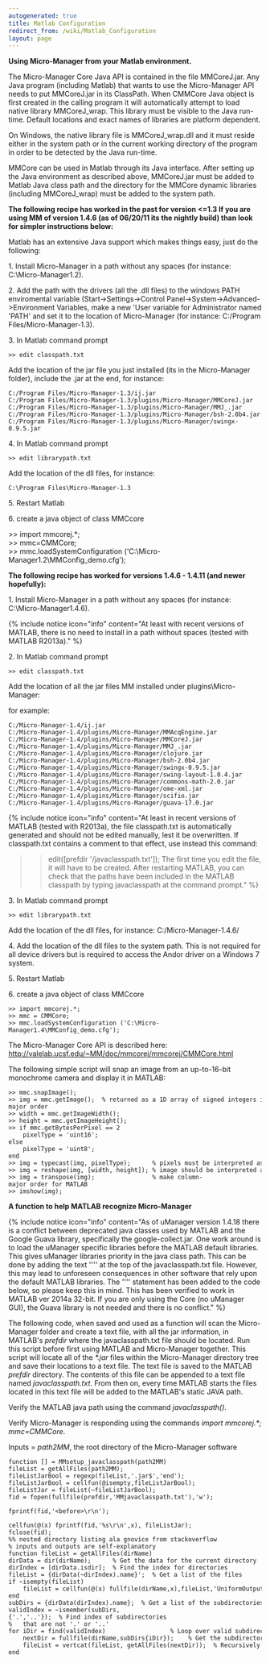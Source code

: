 ```yaml
---
autogenerated: true
title: Matlab Configuration
redirect_from: /wiki/Matlab_Configuration
layout: page
---
```


**Using Micro-Manager from your Matlab environment.**

The Micro-Manager Core Java API is contained in the file MMCoreJ.jar.
Any Java program (including Matlab) that wants to use the Micro-Manager
API needs to put MMCoreJ.jar in its ClassPath. When CMMCore Java object
is first created in the calling program it will automatically attempt to
load native library MMCoreJ\_wrap. This library must be visible to the
Java run-time. Default locations and exact names of libraries are
platform dependent.

On Windows, the native library file is MMCoreJ\_wrap.dll and it must
reside either in the system path or in the current working directory of
the program in order to be detected by the Java run-time.

MMCore can be used in Matlab through its Java interface. After setting
up the Java environment as described above, MMCoreJ.jar must be added to
Matlab Java class path and the directory for the MMCore dynamic
libraries (including MMCoreJ\_wrap) must be added to the system path.

**The following recipe has worked in the past for version &lt;=1.3 If
you are using MM of version 1.4.6 (as of 06/20/11 its the nightly build)
than look for simpler instructions below:**

Matlab has an extensive Java support which makes things easy, just do
the following:

1\. Install Micro-Manager in a path without any spaces (for instance:
C:\\Micro-Manager1.2).

2\. Add the path with the drivers (all the .dll files) to the windows
PATH enviromental variable (Start-&gt;Settings-&gt;Control
Panel-&gt;System-&gt;Advanced-&gt;Environment Variables, make a new
'User variable for Administrator named 'PATH' and set it to the location
of Micro-Manager (for instance: C:/Program Files/Micro-Manager-1.3).

3\. In Matlab command prompt

```
>> edit classpath.txt 
```

Add the location of the jar file you just installed (its in the
Micro-Manager folder), include the .jar at the end, for instance:

```
C:/Program Files/Micro-Manager-1.3/ij.jar
C:/Program Files/Micro-Manager-1.3/plugins/Micro-Manager/MMCoreJ.jar
C:/Program Files/Micro-Manager-1.3/plugins/Micro-Manager/MMJ_.jar
C:/Program Files/Micro-Manager-1.3/plugins/Micro-Manager/bsh-2.0b4.jar
C:/Program Files/Micro-Manager-1.3/plugins/Micro-Manager/swingx-0.9.5.jar
```

4\. In Matlab command prompt

```
>> edit librarypath.txt 
```

Add the location of the dll files, for instance:

```
C:\Program Files\Micro-Manager-1.3
```

5\. Restart Matlab

6\. create a java object of class MMCcore

&gt;&gt; import mmcorej.\*;  
&gt;&gt; mmc=CMMCore;  
&gt;&gt; mmc.loadSystemConfiguration
('C:\\Micro-Manager1.2\\MMConfig\_demo.cfg');

**The following recipe has worked for versions 1.4.6 - 1.4.11 (and newer
hopefully):**

1\. Install Micro-Manager in a path without any spaces (for instance:
C:\\Micro-Manager1.4.6).

{% include notice icon="info" content="At least with recent versions of MATLAB, there is no need to install in a path without spaces (tested with MATLAB R2013a)." %}

2\. In Matlab command prompt

```
>> edit classpath.txt 
```

Add the location of all the jar files MM installed under
plugins\\Micro-Manager:

for example:

```
C:/Micro-Manager-1.4/ij.jar
C:/Micro-Manager-1.4/plugins/Micro-Manager/MMAcqEngine.jar
C:/Micro-Manager-1.4/plugins/Micro-Manager/MMCoreJ.jar
C:/Micro-Manager-1.4/plugins/Micro-Manager/MMJ_.jar
C:/Micro-Manager-1.4/plugins/Micro-Manager/clojure.jar
C:/Micro-Manager-1.4/plugins/Micro-Manager/bsh-2.0b4.jar
C:/Micro-Manager-1.4/plugins/Micro-Manager/swingx-0.9.5.jar
C:/Micro-Manager-1.4/plugins/Micro-Manager/swing-layout-1.0.4.jar
C:/Micro-Manager-1.4/plugins/Micro-Manager/commons-math-2.0.jar
C:/Micro-Manager-1.4/plugins/Micro-Manager/ome-xml.jar
C:/Micro-Manager-1.4/plugins/Micro-Manager/scifio.jar
C:/Micro-Manager-1.4/plugins/Micro-Manager/guava-17.0.jar
```

{% include notice icon="info" content="At least in recent versions of MATLAB (tested with R2013a), the file classpath.txt is automatically generated and should not be edited manually, lest it be overwritten. If classpath.txt contains a comment to that effect, use instead this command:
 >> edit([prefdir '/javaclasspath.txt']);
The first time you edit the file, it will have to be created. After restarting MATLAB, you can check that the paths have been included in the MATLAB classpath by typing
 >> javaclasspath
at the command prompt." %}

3\. In Matlab command prompt

```
>> edit librarypath.txt 
```

Add the location of the dll files, for instance: C:/Micro-Manager-1.4.6/

4\. Add the location of the dll files to the system path. This is not
required for all device drivers but is required to access the Andor
driver on a Windows 7 system.

5\. Restart Matlab

6\. create a java object of class MMCcore

```
>> import mmcorej.*;
>> mmc = CMMCore;
>> mmc.loadSystemConfiguration ('C:\Micro-Manager1.4\MMConfig_demo.cfg');
```

The Micro-Manager Core API is described here:
<http://valelab.ucsf.edu/~MM/doc/mmcorej/mmcorej/CMMCore.html>

The following simple script will snap an image from an up-to-16-bit
monochrome camera and display it in MATLAB:

```
>> mmc.snapImage();
>> img = mmc.getImage();  % returned as a 1D array of signed integers in row-major order
>> width = mmc.getImageWidth();
>> height = mmc.getImageHeight();
>> if mmc.getBytesPerPixel == 2
    pixelType = 'uint16';
else
    pixelType = 'uint8';
end
>> img = typecast(img, pixelType);      % pixels must be interpreted as unsigned integers
>> img = reshape(img, [width, height]); % image should be interpreted as a 2D array
>> img = transpose(img);                % make column-major order for MATLAB
>> imshow(img);
```

**A function to help MATLAB recognize Micro-Manager**

{% include notice icon="info" content="As of uManager version 1.4.18 there is a conflict between deprecated java classes used by MATLAB and the Google Guava library, specifically the google-collect.jar. One work around is to load the uManager specific libraries before the MATLAB default libraries. This gives uManager libraries priority in the java class path. This can be done by adding the text ''<before>'' at the top of the javaclasspath.txt file. However, this may lead to unforeseen consequences in other software that rely upon the default MATLAB libraries. The ''<before>'' statement has been added to the code below, so please keep this in mind. This has been verified to work in MATLAB ver 2014a 32-bit. If you are only using the Core (no uManager GUI), the Guava library is not needed and there is no conflict." %}

The following code, when saved and used as a function will scan the
Micro-Manager folder and create a text file, with all the jar
information, in MATLAB's *prefdir* where the javaclasspath.txt file
should be located. Run this script before first using MATLAB and
Micro-Manager together. This script will locate all of the *\*.jar*
files within the Micro-Manager directory tree and save their locations
to a text file. The text file is saved to the MATLAB *prefdir*
directory. The contents of this file can be appended to a text file
named *javaclasspath.txt*. From then on, every time MATLAB starts the
files located in this text file will be added to the MATLAB's static
JAVA path.

Verify the MATLAB java path using the command *javaclasspath()*.

Verify Micro-Manager is responding using the commands *import
mmcorej.\*; mmc=CMMCore*.

Inputs = *path2MM*, the root directory of the Micro-Manager software

```
function [] = MMsetup_javaclasspath(path2MM)
fileList = getAllFiles(path2MM);
fileListJarBool = regexp(fileList,'.jar$','end');
fileListJarBool = cellfun(@isempty,fileListJarBool);
fileListJar = fileList(~fileListJarBool);
fid = fopen(fullfile(prefdir,'MMjavaclasspath.txt'),'w');

fprintf(fid,'<before>\r\n');

cellfun(@(x) fprintf(fid,'%s\r\n',x), fileListJar);
fclose(fid);
%% nested directory listing ala gnovice from stackoverflow
% inputs and outputs are self-explanatory
function fileList = getAllFiles(dirName)
dirData = dir(dirName);      % Get the data for the current directory
dirIndex = [dirData.isdir];  % Find the index for directories
fileList = {dirData(~dirIndex).name}';  % Get a list of the files
if ~isempty(fileList)
    fileList = cellfun(@(x) fullfile(dirName,x),fileList,'UniformOutput',false);
end
subDirs = {dirData(dirIndex).name};  % Get a list of the subdirectories
validIndex = ~ismember(subDirs,{'.','..'});  % Find index of subdirectories
%   that are not '.' or '..'
for iDir = find(validIndex)                  % Loop over valid subdirectories
    nextDir = fullfile(dirName,subDirs{iDir});    % Get the subdirectory path
    fileList = vertcat(fileList, getAllFiles(nextDir));  % Recursively call getAllFiles
end
```

